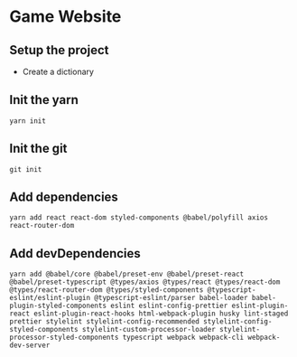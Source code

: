 # Game Website

## Setup the project

- Create a dictionary

## Init the yarn

```
yarn init
```

## Init the git

```
git init
```

## Add dependencies

```
yarn add react react-dom styled-components @babel/polyfill axios react-router-dom
```

## Add devDependencies

```
yarn add @babel/core @babel/preset-env @babel/preset-react @babel/preset-typescript @types/axios @types/react @types/react-dom @types/react-router-dom @types/styled-components @typescript-eslint/eslint-plugin @typescript-eslint/parser babel-loader babel-plugin-styled-components eslint eslint-config-prettier eslint-plugin-react eslint-plugin-react-hooks html-webpack-plugin husky lint-staged prettier stylelint stylelint-config-recommended stylelint-config-styled-components stylelint-custom-processor-loader stylelint-processor-styled-components typescript webpack webpack-cli webpack-dev-server
```
